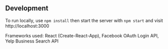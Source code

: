 ## Development

To run locally, use ```npm install``` then start the server with ```npm start``` and visit http://localhost:3000

Frameworks used: React (Create-React-App), Facebook OAuth Login API, Yelp Business Search API





